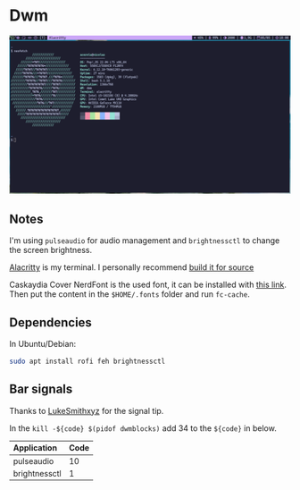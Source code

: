# Dwm

![Screenshot](screenshot.png "Screenshot")

## Notes

I'm using `pulseaudio` for audio management and `brightnessctl` to change the screen brightness.

[Alacritty](https://alacritty.org) is my terminal. I personally recommend [build it for source](https://github.com/alacritty/alacritty/blob/master/INSTALL.md)

Caskaydia Cover NerdFont is the used font, it can be installed with [this link](https://github.com/ryanoasis/nerd-fonts/releases/download/v3.4.0/CascadiaCode.zip).
Then put the content in the `$HOME/.fonts` folder and run `fc-cache`.

## Dependencies

In Ubuntu/Debian:

``` bash
sudo apt install rofi feh brightnessctl
```

## Bar signals

Thanks to [LukeSmithxyz](https://github.com/LukeSmithxyz/dwmblocks) for the signal tip.

In the `kill -${code} $(pidof dwmblocks)` add 34 to the `${code}` in below.

| Application | Code |
| :---------- | :--- |
| pulseaudio | 10 |
| brightnessctl | 1 |

